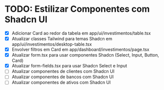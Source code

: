 # TODO: Estilizar Componentes com Shadcn UI

- [x] Adicionar Card ao redor da tabela em app/ui/investimentos/table.tsx
- [x] Atualizar classes Tailwind para temas Shadcn em app/ui/investimentos/desktop-table.tsx
- [x] Envolver filtros em Card em app/dashboard/investimentos/page.tsx
- [x] Atualizar form.tsx para usar componentes Shadcn (Select, Input, Button, Card)
- [x] Atualizar form-fields.tsx para usar Shadcn Select e Input
- [ ] Atualizar componentes de clientes com Shadcn UI
- [ ] Atualizar componentes de bancos com Shadcn UI
- [ ] Atualizar componentes de ativos com Shadcn UI
